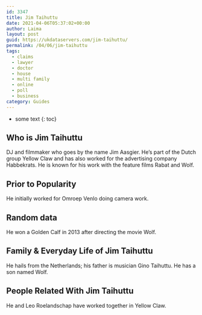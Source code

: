 ```yaml
---
id: 3347
title: Jim Taihuttu
date: 2021-04-06T05:37:02+00:00
author: Laima
layout: post
guid: https://ukdataservers.com/jim-taihuttu/
permalink: /04/06/jim-taihuttu
tags:
  - claims
  - lawyer
  - doctor
  - house
  - multi family
  - online
  - poll
  - business
category: Guides
---
```


* some text
{: toc}


## Who is Jim Taihuttu
                  
                  
                  
DJ and filmmaker who goes by the name Jim Aasgier. He&#8217;s part of the Dutch group Yellow Claw and has also worked for the advertising company Habbekrats. He is known for his work with the feature films Rabat and Wolf.
                  
              
            
              
            
                
                
                
## Prior to Popularity
                  
                  
                  
He initially worked for Omroep Venlo doing camera work.
                  
              
            
              
            
                
                
                
## Random data
                  
                  
                  
He won a Golden Calf in 2013 after directing the movie Wolf.
                  
              
            
              
            
                
                
                
## Family & Everyday Life of Jim Taihuttu
                  
                  
                  
He hails from the Netherlands; his father is musician Gino Taihuttu. He has a son named Wolf.
                  
              
            
              
            
                
                
                
## People Related With Jim Taihuttu
                  
                  
                  
He and Leo Roelandschap have worked together in Yellow Claw.
                  
              
            
              
            
                
              
            
              
              
            
            
              
            
          
          
          